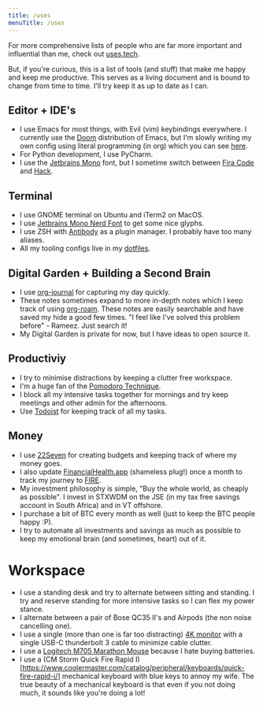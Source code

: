 ```yaml
---
title: /uses
menuTitle: /uses
---
```


For more comprehensive lists of people who are far more important and influential than me, check out [uses.tech](https://uses.tech).

But, if you're curious, this is a list of tools (and stuff) that make me happy and keep me productive.
This serves as a living document and is bound to change from time to time.
I'll try keep it as up to date as I can.

## Editor + IDE's

- I use Emacs for most things, with Evil (vim) keybindings everywhere. I currently use the [Doom](https://github.com/hlissner/doom-emacs) distribution of Emacs, but I'm slowly writing my own config using literal programming (in org) which you can see [here](https://github.com/rameezk/dotfiles/blob/master/emacs/.emacs.d/emacs-config.org).
- For Python development, I use PyCharm.
- I use the [Jetbrains Mono](https://www.jetbrains.com/lp/mono/) font, but I sometime switch between [Fira Code](https://github.com/tonsky/FiraCode) and [Hack](https://github.com/source-foundry/Hack).

## Terminal

- I use GNOME terminal on Ubuntu and iTerm2 on MacOS.
- I use [Jetbrains Mono Nerd Font](https://github.com/ryanoasis/nerd-fonts/blob/master/patched-fonts/JetBrainsMono/Regular/complete/JetBrains%20Mono%20Regular%20Nerd%20Font%20Complete%20Mono%20Windows%20Compatible.ttf) to get some nice glyphs.
- I use ZSH with [Antibody](https://github.com/getantibody/antibody) as a plugin manager. I probably have too many aliases.
- All my tooling configs live in my [dotfiles](https://github.com/rameezk/dotfiles).

## Digital Garden + Building a Second Brain

- I use [org-journal](https://github.com/bastibe/org-journal) for capturing my day quickly.
- These notes sometimes expand to more in-depth notes which I keep track of using [org-roam](https://www.orgroam.com). These notes are easily searchable and have saved my hide a good few times. "I feel like I've solved this problem before" - Rameez. Just search it!
- My Digital Garden is private for now, but I have ideas to open source it.

## Productiviy

- I try to minimise distractions by keeping a clutter free workspace.
- I'm a huge fan of the [Pomodoro Technique](https://en.wikipedia.org/wiki/Pomodoro_Technique).
- I block all my intensive tasks together for mornings and try keep meetings and other admin for the afternoons.
- Use [Todoist](https://todoist.com/) for keeping track of all my tasks.

## Money

- I use [22Seven](https://www.22seven.com) for creating budgets and keeping track of where my money goes.
- I also update [FinancialHealth.app](https://financialhealth.app) (shameless plug!) once a month to track my journey to [FIRE](https://www.daveramsey.com/blog/what-is-the-fire-movement).
- My investment philosophy is simple, "Buy the whole world, as cheaply as possible". I invest in STXWDM on the JSE (in my tax free savings account in South Africa) and in VT offshore.
- I purchase a bit of BTC every month as well (just to keep the BTC people happy :P).
- I try to automate all investments and savings as much as possible to keep my emotional brain (and sometimes, heart) out of it.

# Workspace

- I use a standing desk and try to alternate between sitting and standing. I try and reserve standing for more intensive tasks so I can flex my power stance.
- I alternate between a pair of Bose QC35 II's and Airpods (the non noise cancelling one).
- I use a single (more than one is far too distracting) [4K monitor](https://www.dell.com/za/enterprise/p/dell-u2720q-monitor/pd) with a single USB-C thunderbolt 3 cable to minimize cable clutter.
- I use a [Logitech M705 Marathon Mouse](https://www.logitech.com/en-za/product/marathon-mouse-m705) because I hate buying batteries.
- I use a (CM Storm Quick Fire Rapid I)[https://www.coolermaster.com/catalog/peripheral/keyboards/quick-fire-rapid-i/] mechanical keyboard with blue keys to annoy my wife. The true beauty of a mechanical keyboard is that even if you not doing much, it sounds like you're doing a lot!
